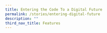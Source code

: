 ```yaml
---
title: Entering the Code To a Digital Future
permalink: /stories/entering-digital-future
description: ""
third_nav_title: Features
---
```

